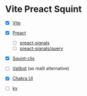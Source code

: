 # Vite Preact Squint

* [x] [Vite](https://vitejs.dev/)
* [x] [Preact](https://preactjs.com/)
    * [ ] [preact-signals](https://github.com/XantreDev/preact-signals)
    * [ ] [preact-signals/query](https://github.com/XantreDev/preact-signals/tree/main/packages/query)
* [x] [Squint-cljs](https://github.com/squint-cljs/squint)
* [ ] [Valibot](https://valibot.dev/) (as malli alternative)
* [x] [Chakra UI](https://v2.chakra-ui.com/)
* [ ] [ky](https://github.com/sindresorhus/ky)

